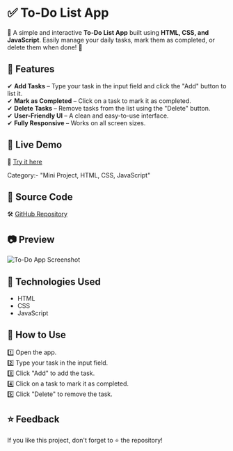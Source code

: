 # ✅ To-Do List App  

🚀 A simple and interactive **To-Do List App** built using **HTML, CSS, and JavaScript**. Easily manage your daily tasks, mark them as completed, or delete them when done! 📝  

## 🌟 Features  
✔ **Add Tasks** – Type your task in the input field and click the "Add" button to list it.  
✔ **Mark as Completed** – Click on a task to mark it as completed.  
✔ **Delete Tasks** – Remove tasks from the list using the "Delete" button.  
✔ **User-Friendly UI** – A clean and easy-to-use interface.  
✔ **Fully Responsive** – Works on all screen sizes.  

## 🔗 Live Demo  
🎯 [Try it here](https://praveenkr398.github.io/TodoListApp/)  

Category:- "Mini Project, HTML, CSS, JavaScript"

## 📂 Source Code  
🛠 [GitHub Repository](https://github.com/Praveenkr398/TodoListApp)  

## 📷 Preview  
![To-Do App Screenshot](https://github.com/user-attachments/assets/834a2372-b4d5-4964-8747-c8133850312a)

## 🚀 Technologies Used  
- HTML  
- CSS  
- JavaScript  

## 📌 How to Use  
1️⃣ Open the app.  
2️⃣ Type your task in the input field.  
3️⃣ Click "Add" to add the task.  
4️⃣ Click on a task to mark it as completed.  
5️⃣ Click "Delete" to remove the task.  

## ⭐ Feedback  
If you like this project, don't forget to ⭐ the repository!  
